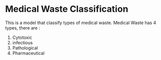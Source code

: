# Medical Waste Classification

This is a model that classify types of medical waste. Medical Waste has 4 types, there are : 
1. Cytotoxic 
2. infectious
3. Pathological
4. Pharmaceutical
